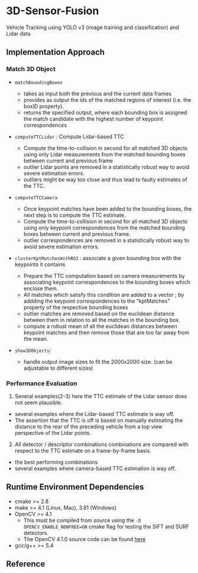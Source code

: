 # 3D-Sensor-Fusion
Vehicle Tracking using YOLO v3 (image training and classification) and Lidar data


## Implementation Approach

### Match 3D Object
* `matchBoundingBoxes`
    * takes as input both the previous and the current data frames 
    * provides as output the ids of the matched regions of interest (i.e. the boxID property). 
    * returns the specified output, where each bounding box is assigned the match candidate with the highest number of keypoint correspondences
    
* `computeTTCLidar` : Compute Lidar-based TTC
    * Compute the time-to-collision in second for all matched 3D objects using only Lidar measurements from the matched bounding boxes between current and previous frame
    * outlier Lidar points are removed in a statistically robust way to avoid severe estimation errors.
    * outliers might be way too close and thus lead to faulty estimates of the TTC.
    
* `computeTTCCamera`
    * Once keypoint matches have been added to the bounding boxes, the next step is to compute the TTC estimate.
    * Compute the time-to-collision in second for all matched 3D objects using only keypoint correspondences from the matched bounding boxes between current and previous frame.
    * outlier correspondences are removed in a statistically robust way to avoid severe estimation errors.

* `clusterKptMatchesWithROI` : associate a given bounding box with the keypoints it contains 
    * Prepare the TTC computation based on camera measurements by associating keypoint correspondences to the bounding boxes which enclose them. 
    * All matches which satisfy this condition are added to a vector ; by addding the keypoint correspondences to the "kptMatches" property of the respective bounding boxes
    * outlier matches are removed based on the euclidean distance between them in relation to all the matches in the bounding box.
    * compute a robust mean of all the euclidean distances between keypoint matches and then remove those that are too far away from the mean.
    
* `show3DObjects`:
    * handle output image sizes to fit the 2000x2000 size. (can be adjustable to different sizes)
    
### Performance Evaluation 
1. Several examples(2-3) here the TTC estimate of the Lidar sensor does not seem plausible.
* several examples where the Lidar-based TTC estimate is way off.
* The assertion that the TTC is off is based on manually estimating the distance to the rear of the preceding vehicle from a top view perspective of the Lidar points.

2. All detector / descriptor combinations combinations are compared with respect to the TTC estimate on a frame-by-frame basis.
* the best performing combinations 
* several examples where camera-based TTC estimation is way off.

## Runtime Environment Dependencies
* cmake >= 2.8
* make >= 4.1 (Linux, Mac), 3.81 (Windows)
* OpenCV >= 4.1
  * This must be compiled from source using the `-D OPENCV_ENABLE_NONFREE=ON` cmake flag for testing the SIFT and SURF detectors.
  * The OpenCV 4.1.0 source code can be found [here](https://github.com/opencv/opencv/tree/4.1.0)
* gcc/g++ >= 5.4

## Reference 


